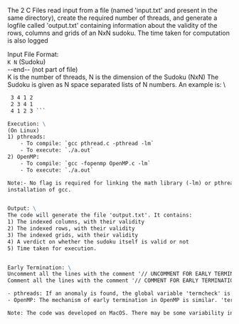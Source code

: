 <!-- Overview: -->
The 2 C Files read input from a file (named 'input.txt' and present in the same directory), create the required number of threads, and 
generate a logfile called 'output.txt' containing information about the validity of the rows, columns and grids of an NxN sudoku. The time taken for
computation is also logged


Input File Format: \
`K N` 
(Sudoku) \
--end-- (not part of file) \
K is the number of threads, N is the dimension of the Sudoku (NxN)
The Sudoku is given as N space separated lists of N numbers. An example is: \
``` 1 2 3 4 
 3 4 1 2 
 2 3 4 1 
 4 1 2 3 ```

Execution: \ 
(On Linux) 
1) pthreads:
    - To compile: `gcc pthread.c -pthread -lm`
    - To execute: `./a.out`
2) OpenMP:
    - To compile: `gcc -fopenmp OpenMP.c -lm`
    - To execute: `./a.out`

Note:- No flag is required for linking the math library (-lm) or pthreads (-pthread) on MacOS. Running OpenMP might require the 
installation of gcc.


Output: \ 
The code will generate the file 'output.txt'. It contains:
1) The indexed columns, with their validity
2) The indexed rows, with their validity
3) The indexed grids, with their validity
4) A verdict on whether the sudoku itself is valid or not
5) Time taken for execution.


Early Termination: \ 
Uncomment all the lines with the comment '// UNCOMMENT FOR EARLY TERMINATION' \ 
Comment all the lines with the comment '// COMMENT FOR EARLY TERMINATION' \ 

- pthreads: If an anomaly is found, the global variable 'termcheck' is set to 1. When a thread runs the sudoku runner function, it checks for the value of termcheck, and exits if required.
- OpenMP: The mechanism of early termination in OpenMP is similar. 'termcheck' is incremented if an anomaly is found, and a positive value of termcheck leads to continuing in all iterations of the loop (note that you can't use a break in an OpenMP for loop)

Note: The code was developed on MacOS. There may be some variability in other operating systems.